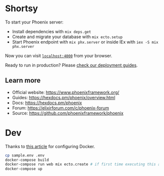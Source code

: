 # Shortsy

To start your Phoenix server:

- Install dependencies with `mix deps.get`
- Create and migrate your database with `mix ecto.setup`
- Start Phoenix endpoint with `mix phx.server` or inside IEx with `iex -S mix phx.server`

Now you can visit [`localhost:4000`](http://localhost:4000) from your browser.

Ready to run in production? Please [check our deployment guides](https://hexdocs.pm/phoenix/deployment.html).

## Learn more

- Official website: https://www.phoenixframework.org/
- Guides: https://hexdocs.pm/phoenix/overview.html
- Docs: https://hexdocs.pm/phoenix
- Forum: https://elixirforum.com/c/phoenix-forum
- Source: https://github.com/phoenixframework/phoenix

# Dev

Thanks to [this article](https://dev.to/hlappa/development-environment-for-elixir-phoenix-with-docker-and-docker-compose-2g17) for configuring Docker.

```sh
cp sample.env .env
docker-compose build
docker-compose run web mix ecto.create # if first time executing this application
docker-compose up
```
